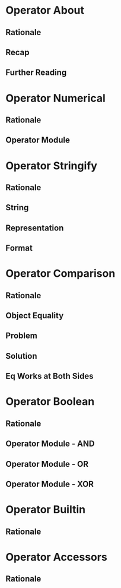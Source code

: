 

Operator About
==============

Rationale
---------

Recap
-----

Further Reading
---------------




Operator Numerical
==================

Rationale
---------

Operator Module
---------------




Operator Stringify
==================

Rationale
---------

String
------

Representation
--------------

Format
------




Operator Comparison
===================

Rationale
---------

Object Equality
---------------

Problem
--------

Solution
--------

Eq Works at Both Sides
----------------------




Operator Boolean
================

Rationale
---------

Operator Module - AND
---------------------

Operator Module - OR
--------------------

Operator Module - XOR
---------------------




Operator Builtin
================

Rationale
---------




Operator Accessors
==================

Rationale
---------


